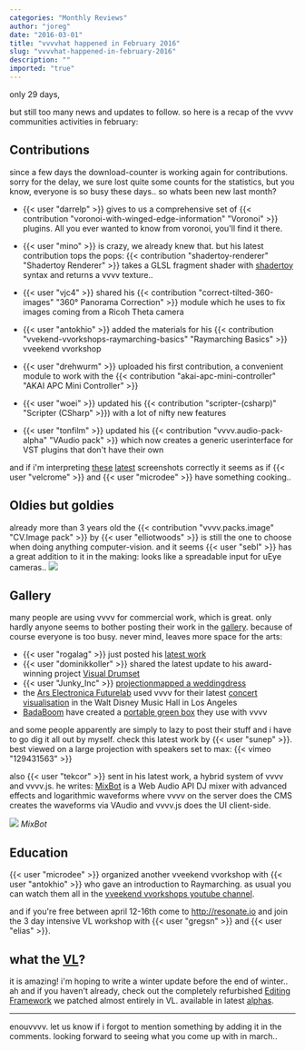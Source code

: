 ```yaml
---
categories: "Monthly Reviews"
author: "joreg"
date: "2016-03-01"
title: "vvvvhat happened in February 2016"
slug: "vvvvhat-happened-in-february-2016"
description: ""
imported: "true"
---
```


only 29 days,

but still too many news and updates to follow. so here is a recap of the vvvv communities activities in february:

## Contributions

since a few days the download-counter is working again for contributions. sorry for the delay, we sure lost quite some counts for the statistics, but you know, everyone is so busy these days.. so whats been new last month?

* {{< user "darrelp" >}} gives to us a comprehensive set of {{< contribution "voronoi-with-winged-edge-information" "Voronoi" >}} plugins. All you ever wanted to know from voronoi, you'll find it there. 
* {{< user "mino" >}} is crazy, we already knew that. but his latest contribution tops the pops: {{< contribution "shadertoy-renderer" "Shadertoy Renderer" >}} takes a GLSL fragment shader with [shadertoy](https://www.shadertoy.com/) syntax and returns a vvvv texture..
* {{< user "vjc4" >}} shared his {{< contribution "correct-tilted-360-images" "360° Panorama Correction" >}} module which he uses to fix images coming from a Ricoh Theta camera
* {{< user "antokhio" >}} added the materials for his {{< contribution "vvekend-vvorkshops-raymarching-basics" "Raymarching Basics" >}} vveekend vvorkshop
* {{< user "drehwurm" >}} uploaded his first contribution, a convenient module to work with the {{< contribution "akai-apc-mini-controller" "AKAI APC Mini Controller" >}}

* {{< user "woei" >}} updated his {{< contribution "scripter-(csharp)" "Scripter (CSharp" >}}) with a lot of nifty new features
* {{< user "tonfilm" >}} updated his {{< contribution "vvvv.audio-pack-alpha" "VAudio pack" >}} which now creates a generic userinterface for VST plugins that don't have their own

and if i'm interpreting [these](/blog/strong-typing-made-easy) [latest](/blog/generictest) screenshots correctly it seems as if {{< user "velcrome" >}} and {{< user "microdee" >}} have something cooking..

## Oldies but goldies

already more than 3 years old the {{< contribution "vvvv.packs.image" "CV.Image pack" >}} by {{< user "elliotwoods" >}} is still the one to choose when doing anything computer-vision. and it seems {{< user "sebl" >}} has a great addition to it in the making: looks like a spreadable input for uEye cameras..
![](screenshot1456265234.png) 


## Gallery

many people are using vvvv for commercial work, which is great. only hardly anyone seems to bother posting their work in the [gallery](https://visualprogramming.net/#Showcase). because of course everyone is too busy. never mind, leaves more space for the arts:
* {{< user "rogalag" >}} just posted his [latest work](/blog/installation-review)
* {{< user "dominikkoller" >}} shared the latest update to his award-winning project [Visual Drumset](/blog/davidecks-drums-present-visualdrumset)
* {{< user "Junky_Inc" >}} [projectionmapped a weddingdress](/blog/wedding-dress-projection-mapping)
* the [Ars Electronica Futurelab](http://www.aec.at/futurelab) used vvvv for their latest [concert visualisation](http://www.aec.at/aeblog/2016/02/16/mothergoose/) in the Walt Disney Music Hall in Los Angeles
* [BadaBoom](https://vvvv.org/businesses/badaboom.berlin) have created a [portable green box](http://badaboom.berlin/2016/01/15/portable-green-box/) they use with vvvv

and some people apparently are simply to lazy to post their stuff and i have to go dig it all out by myself. check this latest work by {{< user "sunep" >}}. best viewed on a large projection with speakers set to max:
{{< vimeo "129431563" >}}

also {{< user "tekcor" >}} sent in his latest work, a hybrid system of vvvv and vvvv.js. he writes: [MixBot](http://www.symbioticcube.com/MixBot) is a Web Audio API DJ mixer with advanced effects and logarithmic waveforms where vvvv on the server does the CMS creates the waveforms via VAudio and vvvv.js does the UI client-side.

![](MixBotBeta_fb_meta.jpg)
*MixBot*

## Education

{{< user "microdee" >}} organized another vveekend vvorkshop with {{< user "antokhio" >}} who gave an introduction to Raymarching. as usual you can watch them all in the [vveekend vvorkshops youtube channel](https://www.youtube.com/channel/UCa8Vqigdbq5Gam_6dcGdNBw).

and if you're free between april 12-16th come to <http://resonate.io> and join the 3 day intensive VL workshop with {{< user "gregsn" >}} and {{< user "elias" >}}.

## what the [VL](https://betadocs.vvvv.org/using-vvvv/vl.html)?

it is amazing! i'm hoping to write a winter update before the end of winter.. ah and if you haven't already, check out the completely refurbished [Editing Framework](/blog/2016/introducing-the-editing-framework) we patched almost entirely in VL. available in latest [alphas](https://vvvv.org/downloads/previews).

---
enouvvvv. let us know if i forgot to mention something by adding it in the comments. looking forward to seeing what you come up with in march..